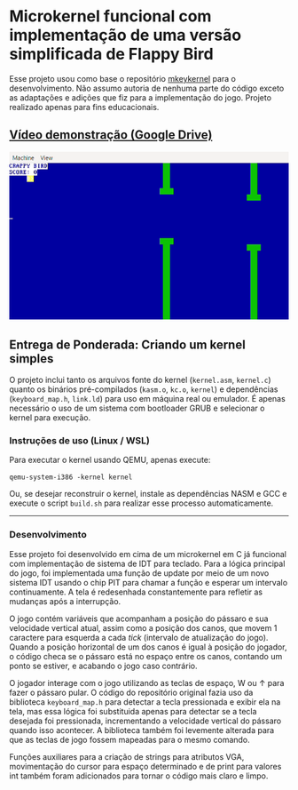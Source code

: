 # Microkernel funcional com implementação de uma versão simplificada de Flappy Bird

Esse projeto usou como base o repositório [mkeykernel](https://github.com/arjun024/mkeykernel) para o desenvolvimento. Não assumo autoria de nenhuma parte do código exceto as adaptações e adições que fiz para a implementação do jogo. Projeto realizado apenas para fins educacionais.

## [Vídeo demonstração (Google Drive)](https://drive.google.com/file/d/16M8dyvrZuzEzGm3cN2T1A3zqSOROUeGT/view?usp=drivesdk)

<img src='demo.gif'>

## Entrega de Ponderada: Criando um kernel simples

O projeto inclui tanto os arquivos fonte do kernel (`kernel.asm`, `kernel.c`) quanto os binários pré-compilados (`kasm.o`, `kc.o`, `kernel`) e dependências (`keyboard_map.h`, `link.ld`) para uso em máquina real ou emulador. É apenas necessário o uso de um sistema com bootloader GRUB e selecionar o kernel para execução.

### Instruções de uso (Linux / WSL)

Para executar o kernel usando QEMU, apenas execute:

```
qemu-system-i386 -kernel kernel
```

Ou, se desejar reconstruir o kernel, instale as dependências NASM e GCC e execute o script `build.sh` para realizar esse processo automaticamente.

---

### Desenvolvimento

Esse projeto foi desenvolvido em cima de um microkernel em C já funcional com implementação de sistema de IDT para teclado. Para a lógica principal do jogo, foi implementada uma função de update por meio de um novo sistema IDT usando o chip PIT para chamar a função e esperar um intervalo continuamente. A tela é redesenhada constantemente para refletir as mudanças após a interrupção.

O jogo contém variáveis que acompanham a posição do pássaro e sua velocidade vertical atual, assim como a posição dos canos, que movem 1 caractere para esquerda a cada *tick* (intervalo de atualização do jogo). Quando a posição horizontal de um dos canos é igual à posição do jogador, o código checa se o pássaro está no espaço entre os canos, contando um ponto se estiver, e acabando o jogo caso contrário.

O jogador interage com o jogo utilizando as teclas de espaço, W ou ↑ para fazer o pássaro pular. O código do repositório original fazia uso da biblioteca `keyboard_map.h` para detectar a tecla pressionada e exibir ela na tela, mas essa lógica foi substituida apenas para detectar se a tecla desejada foi pressionada, incrementando a velocidade vertical do pássaro quando isso acontecer. A biblioteca também foi levemente alterada para que as teclas de jogo fossem mapeadas para o mesmo comando.

Funções auxiliares para a criação de strings para atributos VGA, movimentação do cursor para espaço determinado e de print para valores int também foram adicionados para tornar o código mais claro e limpo.

